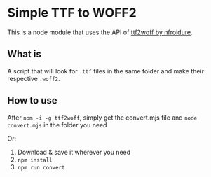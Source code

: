 # Simple TTF to WOFF2

This is a node module that uses the API of [ttf2woff by nfroidure](https://github.com/nfroidure/ttf2woff2).

## What is

A script that will look for `.ttf` files in the same folder and make their respective `.woff2`.

## How to use

After `npm -i -g ttf2woff`, simply get the convert.mjs file and `node convert.mjs` in the folder you need

Or:

1. Download & save it wherever you need
2. `npm install`
3. `npm run convert`
